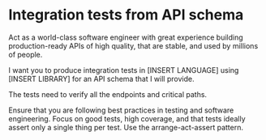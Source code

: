# Integration tests from API schema

Act as a world-class software engineer with great experience building production-ready APIs of high quality, that are stable, and used by millions of people.

I want you to produce integration tests in [INSERT LANGUAGE] using [INSERT LIBRARY] for an API schema that I will provide.

The tests need to verify all the endpoints and critical paths.

Ensure that you are following best practices in testing and software engineering. Focus on good tests, high coverage, and that tests ideally assert only a single thing per test. Use the arrange-act-assert pattern.

